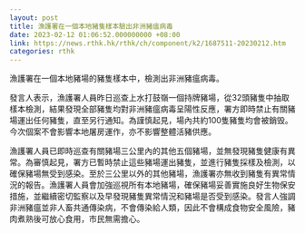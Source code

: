 ```yaml
---
layout: post
title: 漁護署在一個本地豬隻樣本驗出非洲豬瘟病毒
date: 2023-02-12 01:06:52.000000000 +08:00
link: https://news.rthk.hk/rthk/ch/component/k2/1687511-20230212.htm
categories: rthk
---
```


漁護署在一個本地豬場的豬隻樣本中，檢測出非洲豬瘟病毒。

發言人表示，漁護署人員昨日巡查上水打鼓嶺一個持牌豬場，從32頭豬隻中抽取樣本檢測，結果發現全部豬隻均對非洲豬瘟病毒呈陽性反應，署方即時禁止有關豬場運出任何豬隻，直至另行通知。為謹慎起見，場內共約100隻豬隻均會被銷毁。今次個案不會影響本地屠房運作，亦不影響整體活豬供應。

漁護署人員已即時巡查有關豬場三公里內的其他五個豬場，並無發現豬隻健康有異常。為審慎起見，署方已暫時禁止這些豬場運出豬隻，並進行豬隻採樣及檢測，以確保豬場無受到感染。至於三公里以外的其他豬場，漁護署亦無收到豬隻有異常情況的報告。漁護署人員會加強巡視所有本地豬場，確保豬場妥善實施良好生物保安措施，並繼續密切監察以及早發現豬隻異常情況和豬場是否受到感染。發言人強調非洲豬瘟並非人畜共通傳染病，不會傳染給人類，因此不會構成食物安全風險，豬肉煮熟後可放心食用，市民無需擔心。
